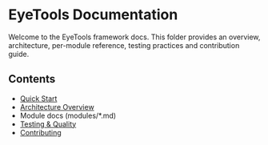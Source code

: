 # EyeTools Documentation

Welcome to the EyeTools framework docs. This folder provides an overview, architecture, per-module reference, testing practices and contribution guide.

## Contents
- [Quick Start](quickstart.md)
- [Architecture Overview](architecture.md)
- Module docs (modules/*.md)
- [Testing & Quality](testing.md)
- [Contributing](contributing.md)

